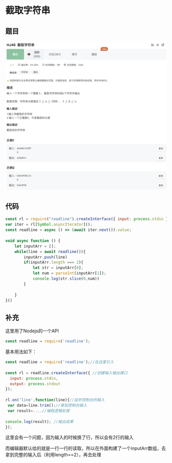 # 截取字符串

## 题目

![image-20230110190329784](image/image-20230110190329784.png)

## 代码

```jsx
const rl = require("readline").createInterface({ input: process.stdin });
var iter = rl[Symbol.asyncIterator]();
const readline = async () => (await iter.next()).value;

void async function () {
    let inputArr = [];
    while(line = await readline()){
        inputArr.push(line)
        if(inputArr.length === 2){
            let str = inputArr[0];
            let num = parseInt(inputArr[1]);
            console.log(str.slice(0,num))
        }
        
    }
}()
```

## 补充

这里用了Nodejs的一个API

```jsx
const readline = require('readline');
```

基本用法如下：

```jsx
const readline = require('readline');//在这里引入

const rl = readline.createInterface({ //创建输入输出接口
  input: process.stdin,
  output: process.stdout
});

rl.on('line',function(line){//监听控制台的输入
 var data=line.trim();//拿到控制台输入
 var result=....//编程逻辑处理

console.log(result); //输出结果
});
```

这里会有一个问题，因为输入的时候换了行，所以会有2行的输入

而编辑器默认给的就是一行一行的读取，所以在外面构建了一个inputArr数组，去拿到完整的输入后（利用length==2），再去处理
